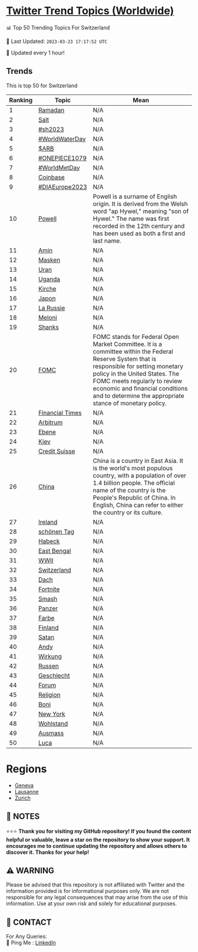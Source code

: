 [Twitter Trend Topics (Worldwide)](https://github.com/ErcinDedeoglu/Twitter-Trend-Topics)
==========


📊 Top 50 Trending Topics For Switzerland

📆 Last Updated: `2023-03-23 17:17:52 UTC`

🔧 Updated every 1 hour!


## Trends

This is top 50 for Switzerland

| Ranking | Topic | Mean |
| ------- | ------------ | ------------ |
| 1 | [Ramadan](http://twitter.com/search?q=Ramadan) | N/A |
| 2 | [Salt](http://twitter.com/search?q=Salt) | N/A |
| 3 | [#sh2023](http://twitter.com/search?q=%23sh2023) | N/A |
| 4 | [#WorldWaterDay](http://twitter.com/search?q=%23WorldWaterDay) | N/A |
| 5 | [$ARB](http://twitter.com/search?q=%24ARB) | N/A |
| 6 | [#ONEPIECE1079](http://twitter.com/search?q=%23ONEPIECE1079) | N/A |
| 7 | [#WorldMetDay](http://twitter.com/search?q=%23WorldMetDay) | N/A |
| 8 | [Coinbase](http://twitter.com/search?q=Coinbase) | N/A |
| 9 | [#DIAEurope2023](http://twitter.com/search?q=%23DIAEurope2023) | N/A |
| 10 | [Powell](http://twitter.com/search?q=Powell) | Powell is a surname of English origin. It is derived from the Welsh word "ap Hywel," meaning "son of Hywel." The name was first recorded in the 12th century and has been used as both a first and last name. |
| 11 | [Amin](http://twitter.com/search?q=Amin) | N/A |
| 12 | [Masken](http://twitter.com/search?q=Masken) | N/A |
| 13 | [Uran](http://twitter.com/search?q=Uran) | N/A |
| 14 | [Uganda](http://twitter.com/search?q=Uganda) | N/A |
| 15 | [Kirche](http://twitter.com/search?q=Kirche) | N/A |
| 16 | [Japon](http://twitter.com/search?q=Japon) | N/A |
| 17 | [La Russie](http://twitter.com/search?q=La+Russie) | N/A |
| 18 | [Meloni](http://twitter.com/search?q=Meloni) | N/A |
| 19 | [Shanks](http://twitter.com/search?q=Shanks) | N/A |
| 20 | [FOMC](http://twitter.com/search?q=FOMC) | FOMC stands for Federal Open Market Committee. It is a committee within the Federal Reserve System that is responsible for setting monetary policy in the United States. The FOMC meets regularly to review economic and financial conditions and to determine the appropriate stance of monetary policy. |
| 21 | [Financial Times](http://twitter.com/search?q=Financial+Times) | N/A |
| 22 | [Arbitrum](http://twitter.com/search?q=Arbitrum) | N/A |
| 23 | [Ebene](http://twitter.com/search?q=Ebene) | N/A |
| 24 | [Kiev](http://twitter.com/search?q=Kiev) | N/A |
| 25 | [Credit Suisse](http://twitter.com/search?q=Credit+Suisse) | N/A |
| 26 | [China](http://twitter.com/search?q=China) | China is a country in East Asia. It is the world's most populous country, with a population of over 1.4 billion people. The official name of the country is the People's Republic of China. In English, China can refer to either the country or its culture. |
| 27 | [Ireland](http://twitter.com/search?q=Ireland) | N/A |
| 28 | [schönen Tag](http://twitter.com/search?q=sch%c3%b6nen+Tag) | N/A |
| 29 | [Habeck](http://twitter.com/search?q=Habeck) | N/A |
| 30 | [East Bengal](http://twitter.com/search?q=East+Bengal) | N/A |
| 31 | [WWII](http://twitter.com/search?q=WWII) | N/A |
| 32 | [Switzerland](http://twitter.com/search?q=Switzerland) | N/A |
| 33 | [Dach](http://twitter.com/search?q=Dach) | N/A |
| 34 | [Fortnite](http://twitter.com/search?q=Fortnite) | N/A |
| 35 | [Smash](http://twitter.com/search?q=Smash) | N/A |
| 36 | [Panzer](http://twitter.com/search?q=Panzer) | N/A |
| 37 | [Farbe](http://twitter.com/search?q=Farbe) | N/A |
| 38 | [Finland](http://twitter.com/search?q=Finland) | N/A |
| 39 | [Satan](http://twitter.com/search?q=Satan) | N/A |
| 40 | [Andy](http://twitter.com/search?q=Andy) | N/A |
| 41 | [Wirkung](http://twitter.com/search?q=Wirkung) | N/A |
| 42 | [Russen](http://twitter.com/search?q=Russen) | N/A |
| 43 | [Geschlecht](http://twitter.com/search?q=Geschlecht) | N/A |
| 44 | [Forum](http://twitter.com/search?q=Forum) | N/A |
| 45 | [Religion](http://twitter.com/search?q=Religion) | N/A |
| 46 | [Boni](http://twitter.com/search?q=Boni) | N/A |
| 47 | [New York](http://twitter.com/search?q=New+York) | N/A |
| 48 | [Wohlstand](http://twitter.com/search?q=Wohlstand) | N/A |
| 49 | [Ausmass](http://twitter.com/search?q=Ausmass) | N/A |
| 50 | [Luca](http://twitter.com/search?q=Luca) | N/A |



# Regions

* [Geneva](</Switzerland/Geneva.md>)
* [Lausanne](</Switzerland/Lausanne.md>)
* [Zurich](</Switzerland/Zurich.md>)



## 📝 NOTES

⭐⭐⭐ **Thank you for visiting my GitHub repository! If you found the content helpful or valuable, leave a star on the repository to show your support. It encourages me to continue updating the repository and allows others to discover it. Thanks for your help!**


## ⚠️ WARNING

Please be advised that this repository is not affiliated with Twitter and the information provided is for informational purposes only. We are not responsible for any legal consequences that may arise from the use of this information. Use at your own risk and solely for educational purposes.


## 📨 CONTACT

 For Any Queries:  
            🏓 Ping Me : [LinkedIn](https://www.linkedin.com/in/ercindedeoglu/)
